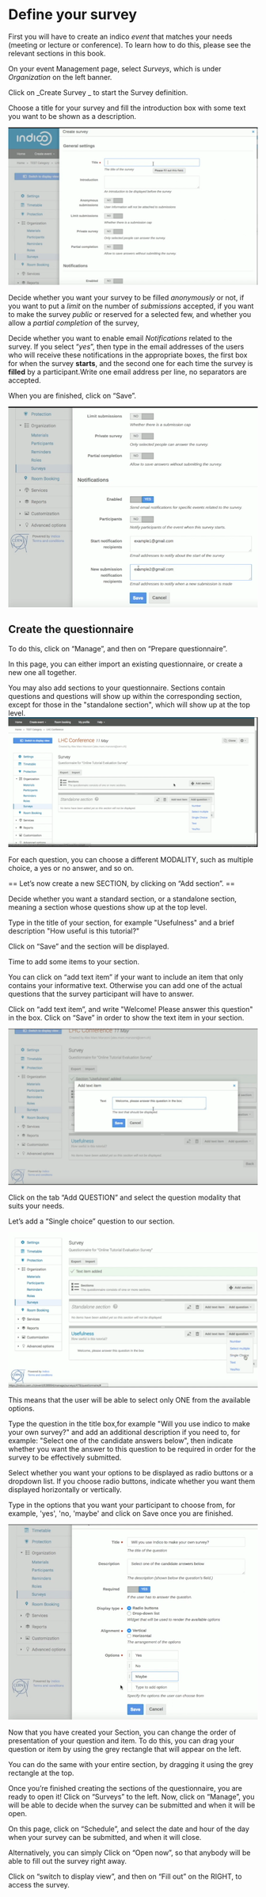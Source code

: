 Define your survey
==================

First you will have to create an indico _event_ that matches your needs (meeting or lecture or conference). To learn how to do this, please see the relevant sections in this book.

On your event Management page, select _Surveys_, which is under _Organization_ on the left banner.

Click on _Create Survey _ to start the Survey definition.

Choose a title for your survey and fill the introduction box with some text you want to be shown as a description.

![](/assets/survey_create_1.png)

Decide whether you want your survey to be filled _anonymously_ or not, 
if you want to put a _limit_ on the number of _submissions_ accepted, 
if you want to make the survey _public_ or reserved for a selected few,
and whether you allow a _partial completion_ of the survey, 

Decide whether you want to enable email _Notifications_ related to the survey. 
If you select “_yes_”, then type in the email addresses of the users who will receive these notifications in the appropriate boxes, the first box for when the survey **starts**, and the second one for each time the survey is **filled** by a participant.Write one email address per line, no separators are accepted.

When you are finished, click on “Save”.

![](/assets/survey_create_2.png)

Create the questionnaire
--------------------------

To do this, click on “Manage”, and then on “Prepare questionnaire”. 

In this page, you can either import an existing questionnaire, or create a new one all together.

You may also add sections to your questionnaire. Sections contain
questions and questions will show up within the corresponding section,
except for those in the "standalone section", which will show up at the
top level.
![](/assets/survey_questionnaire_1.png)

For each question, you can choose a different MODALITY, such as multiple choice, a yes or no answer, and so on.


== Let’s now create a new SECTION, by clicking on “Add section”. ==

Decide whether you want a standard section, or a standalone section, meaning a section whose questions show up at the top level.

Type in the title of your section, for example "Usefulness" and a brief description "How useful is this tutorial?"

Click on “Save” and the section will be displayed.

Time to add some items to your section.

You can click on “add text item” if your want to include an item that only contains your informative text.
Otherwise you can add one of the actual questions that the survey participant will have to answer.

Click on “add text item”, and write "Welcome! Please answer this question" in the box. Click on “Save” in order to show the text item in your section.

![](/assets/survey_questionnaire_2.png)

Click on the tab “Add QUESTION” and select the question modality that suits your needs.

Let’s add a “Single choice” question  to our section.

![](/assets/survey_questionnaire_3.png)

This means that the user will be able to select only ONE from the available options.

Type the question in the title box,for example "Will you use indico to make your own survey?" and add an additional description if you need to, for example: "Select one of the candidate answers below", then indicate whether you want the answer to this question to be required in order for the survey to be effectively submitted.

Select whether you want your options to be displayed as radio buttons or a dropdown list.
If you choose radio buttons, indicate whether you want them displayed horizontally or vertically.

Type in the options that you want your participant to choose from, for example, 'yes', 'no, 'maybe' and click on Save once you are finished.

![](/assets/survey_questionnaire_4.png)

Now that you have created your Section, you can change the order of presentation of your question and item. To do this, you can drag your question or item by using the grey rectangle that will appear on the left. 

You can do the same with your entire section, by dragging it using the grey rectangle at the top.


Once you’re finished creating the sections of the questionnaire, you are ready to open it!
Click on “Surveys” to the left.
Now, click on “Manage”, you will be able to decide when the survey can be submitted and when it will be open.

On this page, click on “Schedule”, and select the date and hour of the day when your survey can be submitted, and when it will close.

Alternatively, you can simply Click on “Open now”, so that anybody will be able to fill out the survey right away.

Click on “switch to display view”, and then on “Fill out” on the RIGHT, to access the survey. 

